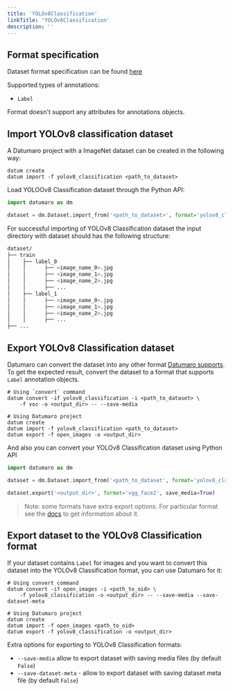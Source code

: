 ```yaml
---
title: 'YOLOv8Classification'
linkTitle: 'YOLOv8Classification'
description: ''
---
```


## Format specification
Dataset format specification can be found
[here](https://docs.ultralytics.com/datasets/classify/)

Supported types of annotations:
- `Label`

Format doesn't support any attributes for annotations objects.


## Import YOLOv8 classification dataset

A Datumaro project with a ImageNet dataset can be created
in the following way:

```
datum create
datum import -f yolov8_classification <path_to_dataset>
```

Load YOLOOv8 Classification dataset through the Python API:

```python
import datumaro as dm

dataset = dm.Dataset.import_from('<path_to_dataset>', format='yolov8_classification')
```

For successful importing of YOLOv8 Classification dataset the input directory with dataset
should has the following structure:

```bash
dataset/
├── train
│    ├── label_0
│    │      ├── <image_name_0>.jpg
│    │      ├── <image_name_1>.jpg
│    │      ├── <image_name_2>.jpg
│    │      ├── ...
│    ├── label_1
│    │      ├── <image_name_0>.jpg
│    │      ├── <image_name_1>.jpg
│    │      ├── <image_name_2>.jpg
│    │      ├── ...
├── ...
```

## Export YOLOv8 Classification dataset

Datumaro can convert the dataset into any other format
[Datumaro supports](/docs/user-manual/supported_formats).
To get the expected result, convert the dataset to a format
that supports `Label` annotation objects.

```
# Using `convert` command
datum convert -if yolov8_classification -i <path_to_dataset> \
    -f voc -o <output_dir> -- --save-media

# Using Datumaro project
datum create
datum import -f yolov8_classification <path_to_dataset>
datum export -f open_images -o <output_dir>
```

And also you can convert your YOLOv8 Classification dataset using Python API

```python
import datumaro as dm

dataset = dm.Dataset.import_from('<path_to_dataset', format='yolov8_classification')

dataset.export('<output_dir>', format='vgg_face2', save_media=True)
```

> Note: some formats have extra export options. For particular format see the
> [docs](/docs/formats/) to get information about it.

## Export dataset to the YOLOv8 Classification format

If your dataset contains `Label` for images and you want to convert this
dataset into the YOLOv8 Classification format, you can use Datumaro for it:

```
# Using convert command
datum convert -if open_images -i <path_to_oid> \
    -f yolov8_classification -o <output_dir> -- --save-media --save-dataset-meta

# Using Datumaro project
datum create
datum import -f open_images <path_to_oid>
datum export -f yolov8_classification -o <output_dir>
```

Extra options for exporting to YOLOv8 Classification formats:
- `--save-media` allow to export dataset with saving media files
  (by default `False`)
- `--save-dataset-meta` - allow to export dataset with saving dataset meta
  file (by default `False`)
